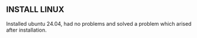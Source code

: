 ## INSTALL LINUX
Installed ubuntu 24.04, had no problems and solved a problem which arised 
after installation.
